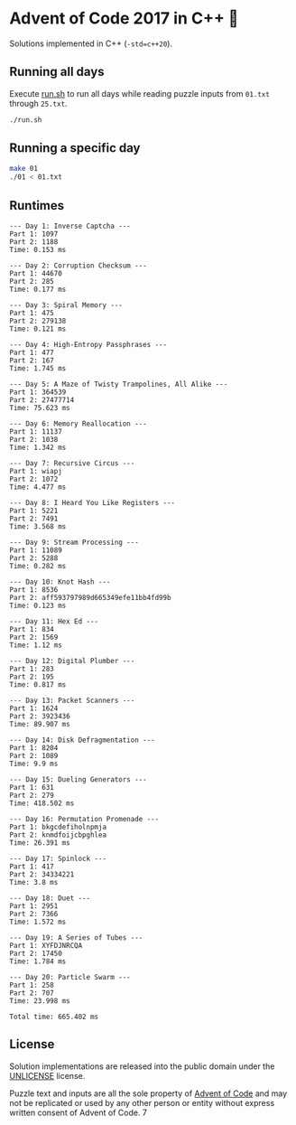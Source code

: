 # Advent of Code 2017 in C++ 🎄

Solutions implemented in C++ (`-std=c++20`).

## Running all days

Execute [run.sh](run.sh) to run all days while reading puzzle inputs from `01.txt` through `25.txt`.

```sh
./run.sh
```

## Running a specific day

```sh
make 01
./01 < 01.txt
```

## Runtimes

```
--- Day 1: Inverse Captcha ---
Part 1: 1097
Part 2: 1188
Time: 0.153 ms

--- Day 2: Corruption Checksum ---
Part 1: 44670
Part 2: 285
Time: 0.177 ms

--- Day 3: Spiral Memory ---
Part 1: 475
Part 2: 279138
Time: 0.121 ms

--- Day 4: High-Entropy Passphrases ---
Part 1: 477
Part 2: 167
Time: 1.745 ms

--- Day 5: A Maze of Twisty Trampolines, All Alike ---
Part 1: 364539
Part 2: 27477714
Time: 75.623 ms

--- Day 6: Memory Reallocation ---
Part 1: 11137
Part 2: 1038
Time: 1.342 ms

--- Day 7: Recursive Circus ---
Part 1: wiapj
Part 2: 1072
Time: 4.477 ms

--- Day 8: I Heard You Like Registers ---
Part 1: 5221
Part 2: 7491
Time: 3.568 ms

--- Day 9: Stream Processing ---
Part 1: 11089
Part 2: 5288
Time: 0.282 ms

--- Day 10: Knot Hash ---
Part 1: 8536
Part 2: aff593797989d665349efe11bb4fd99b
Time: 0.123 ms

--- Day 11: Hex Ed ---
Part 1: 834
Part 2: 1569
Time: 1.12 ms

--- Day 12: Digital Plumber ---
Part 1: 283
Part 2: 195
Time: 0.817 ms

--- Day 13: Packet Scanners ---
Part 1: 1624
Part 2: 3923436
Time: 89.907 ms

--- Day 14: Disk Defragmentation ---
Part 1: 8204
Part 2: 1089
Time: 9.9 ms

--- Day 15: Dueling Generators ---
Part 1: 631
Part 2: 279
Time: 418.502 ms

--- Day 16: Permutation Promenade ---
Part 1: bkgcdefiholnpmja
Part 2: knmdfoijcbpghlea
Time: 26.391 ms

--- Day 17: Spinlock ---
Part 1: 417
Part 2: 34334221
Time: 3.8 ms

--- Day 18: Duet ---
Part 1: 2951
Part 2: 7366
Time: 1.572 ms

--- Day 19: A Series of Tubes ---
Part 1: XYFDJNRCQA
Part 2: 17450
Time: 1.784 ms

--- Day 20: Particle Swarm ---
Part 1: 258
Part 2: 707
Time: 23.998 ms

Total time: 665.402 ms
```

## License

Solution implementations are released into the public domain under the [UNLICENSE](/UNLICENSE) license.

Puzzle text and inputs are all the sole property of [Advent of Code](https://adventofcode.com/) and may not be replicated or used by any other person or entity without express written consent of Advent of Code.
7
